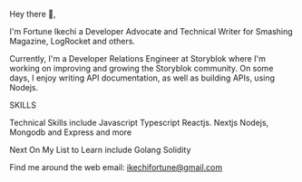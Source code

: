 Hey there 👋,

I'm Fortune Ikechi a Developer Advocate and Technical Writer for Smashing Magazine, LogRocket and others.

Currently, I'm a Developer Relations Engineer at Storyblok where I'm working on improving and growing the Storyblok community. On some days, I enjoy writing API documentation, as well as building APIs, using Nodejs.

SKILLS

Technical Skills include
Javascript
Typescript
Reactjs. Nextjs
Nodejs, Mongodb and Express and more

Next On My List to Learn include
Golang
Solidity

Find me around the web
email: ikechifortune@gmail.com
